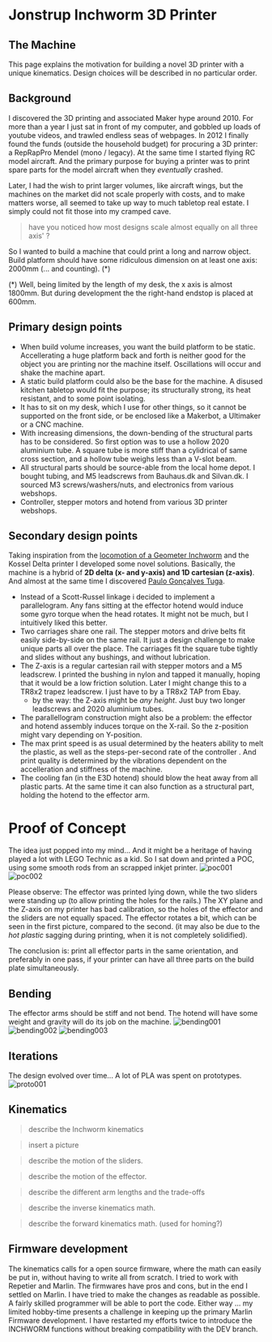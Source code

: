 # Jonstrup Inchworm 3D Printer

## The Machine
This page explains the motivation for building a novel 3D printer with a unique kinematics. Design choices 
will be described in no particular order.

## Background
I discovered the 3D printing and associated Maker hype around 2010. For more than a year I just sat in front of 
my computer, and gobbled up loads of youtube videos, and trawled endless seas of webpages. In 2012 I finally 
found the funds (outside the household budget) for procuring a 3D printer: a RepRapPro Mendel (mono / legacy).
At the same time I started flying RC model aircraft. And the primary purpose for buying a printer was
to print spare parts for the model aircraft when they _eventually_ crashed.

Later, I had the wish to print larger volumes, like aircraft wings, but the machines on the market did not scale
properly with costs, and to make matters worse, all seemed to take up way to much tabletop real estate. I simply
could not fit those into my cramped cave.

> have you noticed how most designs scale almost equally on all three axis' ?

So I wanted to build a machine that could print a long and narrow object. Build platform should have some ridiculous
dimension on at least one axis: 2000mm (... and counting). (*)

(*) Well, being limited by the length of my desk, the x axis is almost 1800mm. But during development the 
the right-hand endstop is placed at 600mm.

## Primary design points
- When build volume increases, you want the build platform to be static. Accellerating a huge platform back 
and forth is neither good for the object you are printing nor the machine itself. Oscillations will occur and
shake the machine apart.
- A static build platform could also be the base for the machine. A disused kitchen tabletop would fit the
purpose; its structurally strong, its heat resistant, and to some point isolating.
- It has to sit on my desk, which I use for other things, so it cannot be supported on the front 
side, or be enclosed like a Makerbot, a Ultimaker or a CNC machine.
- With increasing dimensions, the down-bending of the structural parts has to be considered. So first option 
was to use a hollow 2020 aluminium tube. A square tube is more stiff than a cylidrical of same cross section, 
and a hollow tube weighs less than a V-slot beam.
- All structural parts should be source-able from the local home depot. I bought tubing, and M5 leadscrews from 
Bauhaus.dk and Silvan.dk. I sourced M3 screws/washers/nuts, and electronics from various webshops.
- Controller, stepper motors and hotend from various 3D printer webshops. 


## Secondary design points
Taking inspiration from the [locomotion of a Geometer Inchworm](https://www.youtube.com/watch?v=ncx4o-W9R2c) 
and the Kossel Delta printer I developed some novel solutions. Basically, the machine is a hybrid 
of __2D delta (x- and y-axis) and 1D cartesian (z-axis)__.
And almost at the same time I discovered [Paulo Gonçalves Tuga](http://www.openbuilds.com/builds/reprap-tuga.390/).
- Instead of a Scott-Russel linkage i decided to implement a parallelogram. Any fans sitting at the effector 
hotend would induce some gyro torque when the head rotates. It might not be much, but I intuitively liked this better. 
- Two carriages share one rail. The stepper motors and drive belts fit easily side-by-side on the same rail. It just a 
design challenge to make unique parts all over the place. The carriages fit the square tube tightly and slides without 
any bushings, and without lubrication.
- The Z-axis is a regular cartesian rail with stepper motors and a M5 leadscrew. I printed the bushing in 
nylon and tapped it manually, hoping that it would be a low friction solution. Later I might change this to 
a TR8x2 trapez leadscrew. I just have to by a TR8x2 TAP from Ebay.
  - by the way: the Z-axis might be _any height_. Just buy two longer leadscrews and 2020 aluminium tubes.
- The parallellogram construction might also be a problem: the effector and hotend assembly induces torque on 
the X-rail. So the z-position might vary depending on Y-position. 
- The max print speed is as usual determined by the heaters ability to melt the plastic, as well as the 
steps-per-second rate of the controller . And print quality is determined by the vibrations
dependent on the accelleration and stiffness of the machine.
- The cooling fan (in the E3D hotend) should blow the heat away from all plastic parts. At the same time it 
can also function as a structural part, holding the hotend to the effector arm. 

# Proof of Concept
The idea just popped into my mind... And it might be a heritage of having played a lot with LEGO Technic as a kid.
So I sat down and printed a POC, using some smooth rods from an scrapped inkjet printer.
![poc001](/pics/poc001.png)![poc002](/pics/poc002.png)

Please observe: The effector was printed lying down, while the two sliders were standing up (to allow printing the holes for the rails.) The XY plane and the Z-axis on my printer has bad calibration, so the holes of the effector and the sliders are not equally spaced. The effector rotates a bit, which can be seen in the first picture, compared to the second. (it may also be due to the _hot plastic_ sagging during printing, when it is not completely solidified). 

The conclusion is: print all effector parts in the same orientation, and preferably in one pass, if your printer can have all three parts on the build plate simultaneously. 

## Bending
The effector arms should be stiff and not bend. The hotend will have some weight and gravity will do its job on the machine. 
![bending001](/pics/bending001.png)
![bending002](/pics/bending002.png)
![bending003](/pics/bending003.png)

## Iterations
The design evolved over time... A lot of PLA was spent on prototypes.
![proto001](/pics/proto001.png)


## Kinematics 
> describe the Inchworm kinematics

> insert a picture

> describe the motion of the sliders.

> describe the motion of the effector.

> describe the different arm lengths and the trade-offs

> describe the inverse kinematics math.

> describe the forward kinematics math. (used for homing?)


## Firmware development
The kinematics calls for a open source firmware, where the math can easily be put in, without having to write
all from scratch. I tried to work with Repetier and Marlin. The firmwares have pros and cons, but in the end I 
settled on Marlin.  I have tried to make the changes as readable as possible. A fairly skilled programmer will
be able to port the code.
Either way ... my limited hobby-time presents a challenge in keeping up the primary Marlin Firmware development.
I have restarted my efforts twice to introduce the INCHWORM functions without breaking compatibility with the DEV branch.



